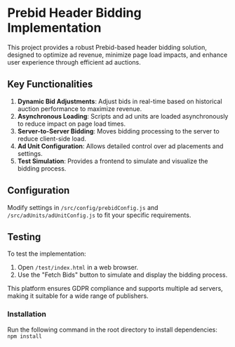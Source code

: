 # Prebid Header Bidding Implementation
This project provides a robust Prebid-based header bidding solution, designed to optimize ad revenue, minimize page load impacts, and enhance user experience through efficient ad auctions.

## Key Functionalities
1. **Dynamic Bid Adjustments**: Adjust bids in real-time based on historical auction performance to maximize revenue.
2. **Asynchronous Loading**: Scripts and ad units are loaded asynchronously to reduce impact on page load times.
3. **Server-to-Server Bidding**: Moves bidding processing to the server to reduce client-side load.
4. **Ad Unit Configuration**: Allows detailed control over ad placements and settings.
5. **Test Simulation**: Provides a frontend to simulate and visualize the bidding process.

## Configuration
Modify settings in `/src/config/prebidConfig.js` and `/src/adUnits/adUnitConfig.js` to fit your specific requirements.

## Testing
To test the implementation:
1. Open `/test/index.html` in a web browser.
2. Use the "Fetch Bids" button to simulate and display the bidding process.

This platform ensures GDPR compliance and supports multiple ad servers, making it suitable for a wide range of publishers.

### Installation
Run the following command in the root directory to install dependencies:
`npm install`
